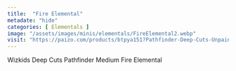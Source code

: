 ```yaml
---
title:  "Fire Elemental"
metadate: "hide"
categories: [ Elementals ]
image: "/assets/images/minis/elementals/FireElemental2.webp"
visit: "https://paizo.com/products/btpya151?Pathfinder-Deep-Cuts-Unpainted-Miniatures-Medium-Fire-Elemental"
---
```

Wizkids Deep Cuts Pathfinder Medium Fire Elemental
